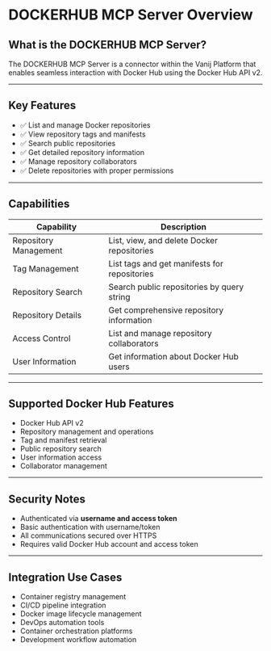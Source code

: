 # DOCKERHUB MCP Server Overview

## What is the DOCKERHUB MCP Server?
The DOCKERHUB MCP Server is a connector within the Vanij Platform that enables seamless interaction with Docker Hub using the Docker Hub API v2.

---

## Key Features
- ✅ List and manage Docker repositories
- ✅ View repository tags and manifests
- ✅ Search public repositories
- ✅ Get detailed repository information
- ✅ Manage repository collaborators
- ✅ Delete repositories with proper permissions

---

## Capabilities
| Capability           | Description                                       |
|----------------------|---------------------------------------------------|
| Repository Management| List, view, and delete Docker repositories        |
| Tag Management       | List tags and get manifests for repositories      |
| Repository Search    | Search public repositories by query string        |
| Repository Details   | Get comprehensive repository information          |
| Access Control       | List and manage repository collaborators          |
| User Information     | Get information about Docker Hub users            |

---

## Supported Docker Hub Features
- Docker Hub API v2
- Repository management and operations
- Tag and manifest retrieval
- Public repository search
- User information access
- Collaborator management

---

## Security Notes
- Authenticated via **username and access token**
- Basic authentication with username/token
- All communications secured over HTTPS
- Requires valid Docker Hub account and access token

---

## Integration Use Cases
- Container registry management
- CI/CD pipeline integration
- Docker image lifecycle management
- DevOps automation tools
- Container orchestration platforms
- Development workflow automation 